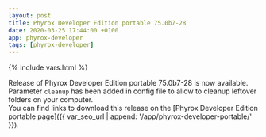 ```yaml
---
layout: post
title: Phyrox Developer Edition portable 75.0b7-28
date: 2020-03-25 17:44:00 +0100
app: phyrox-developer
tags: [phyrox-developer]
---
```

{% include vars.html %}

Release of Phyrox Developer Edition portable 75.0b7-28 is now available.<br />
Parameter `cleanup` has been added in config file to allow to cleanup leftover folders on your computer.<br />
You can find links to download this release on the [Phyrox Developer Edition portable page]({{ var_seo_url | append: '/app/phyrox-developer-portable/' }}).
